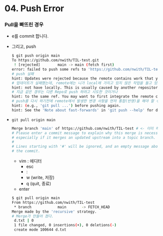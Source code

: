 # 04. Push Error

### Pull을 빠뜨린 경우

- e를 commit 합니다.

- 그리고, push

  ```bash
  $ git push origin main
  To https://github.com/nwith/TIL-test.git
   ! [rejected]        main -> main (fetch first)
  error: failed to push some refs to 'https://github.com/nwith/TIL-test.git'
  # push 실패
  hint: Updates were rejected because the remote contains work that you do
  # 업데이트가 실패했는데, remote에는 니가 local에 가지고 있지 않은 작업을 들고 있다.
  hint: not have locally. This is usually caused by another repository pushing
  # 지금 같은 경우는 다른 Repo로 push 하려고 시도한 것이거나
  hint: to the same ref. You may want to first integrate the remote changes
  # push를 다시 하기전에 remote에서 발생한 변경 사항을 먼저 통합(반영)을 해야 할 수 있다.
  hint: (e.g., 'git pull ...') before pushing again.
  hint: See the 'Note about fast-forwards' in 'git push --help' for details.
  ```

- `git pull origin main`

  ```bash
  Merge branch 'main' of https://github.com/nwith/TIL-test # <- 이미 메세지가 작성되어 있다.
  # Please enter a commit message to explain why this merge is necessary,
  # especially if it merges an updated upstream into a topic branch.
  #
  # Lines starting with '#' will be ignored, and an empty message aborts
  # the commit.
  ```

  - vim : 에디터
    - esc
    - :
    - w (write, 저장)
    - q (quit, 종료)
  - enter

  ```bash
  $ git pull origin main
  From https://github.com/nwith/TIL-test
   * branch            main       -> FETCH_HEAD
  Merge made by the 'recursive' strategy.
  # Merge가 만들어 졌다.
   d.txt | 0
   1 file changed, 0 insertions(+), 0 deletions(-)
   create mode 100644 d.txt
  ```

  





















